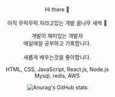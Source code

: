 <div align="center">
Hi there 👋

</br>

</br>
아직 무럭무럭 자라고있는 개발 꿈나무 새싹 🌱</br>

개발이 재미있는 개발자</br>
매일매일 공부하고 기록합니다.</br></br>
새롭게 배우는것을 좋아합니다.</br>

HTML, CSS, JavaScript, React.js, Node.js</br>
Mysql, redis, AWS</br>


![Anurag's GitHub stats](https://github-readme-stats.vercel.app/api?username=soyikimm&show_icons=true&theme=radical)
</div>

